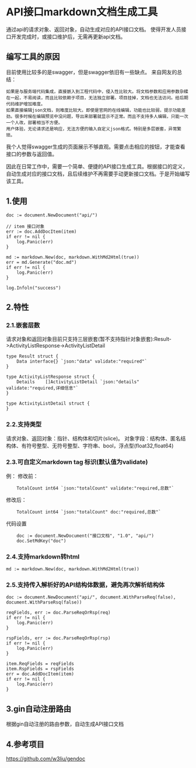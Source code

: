 # API接口markdown文档生成工具
通过api的请求对象、返回对象，自动生成对应的API接口文档。
使得开发人员接口开发完成时，或接口维护后，无需再更新api文档。

## 编写工具的原因
目前使用比较多的是swagger，但是swagger依旧有一些缺点。
来自网友的总结：
```
如果是与服务端代码集成，直接嵌入到工程代码中，侵入性比较大。将文档参数和应用参数杂糅在一起，不易阅读，而且比较依赖于项目，无法独立部署。项目挂掉，文档也无法访问。给后期代码维护增加难度。
如果直接编辑json文档，则难度比较大。即使是官网的在线编辑，功能也比较弱，提示功能差劲。很多时候在编辑预览中没问题，导出来部署就显示不正常。而且不支持多人编辑，只能一次一个人改，部署相当不方便。
用户体验，无论请求还是响应，无法方便的输入自定义json格式。特别是多层嵌套，异常繁琐。
```

我个人觉得swagger生成的页面展示不够直观。需要点击相应的按钮，才能查看接口的参数与返回值。

因此在日常工作中，需要一个简单、便捷的API接口生成工具。根据接口的定义，自动生成对应的接口文档，且后续维护不再需要手动更新接口文档。于是开始编写该工具。

## 1.使用
```
doc := document.NewDocument("api/")

// item 接口对象
err := doc.AddDocItem(item)
if err != nil {
    log.Panic(err)
}

md := markdown.New(doc, markdown.WithMd2Html(true))
err = md.Generate("doc.md")
if err != nil {
    log.Panic(err)
}

log.Infoln("success")
```

## 2.特性
### 2.1.嵌套层数
请求对象和返回对象目前只支持三层嵌套(暂不支持指针对象嵌套):Result->ActivityListResponse->ActivityListDetail
```
type Result struct {
	Data interface{} `json:"data" validate:"required"`
}

type ActivityListResponse struct {
	Details    []ActivityListDetail `json:"details" validate:"required,详细信息"`
}

type ActivityListDetail struct {
}
```

### 2.2.支持类型
请求对象、返回对象：指针、结构体和切片(slice)。
对象字段：结构体、匿名结构体、有符号整型、无符号整型、字符串、bool，浮点型(float32,float64)

### 2.3.可自定义markdown tag 标识(默认值为validate)
例：
修改前：
```
    TotalCount int64 `json:"totalCount" validate:"required,总数"`
```
修改后：
```
    TotalCount int64 `json:"totalCount" doc:"required,总数"`
```
代码设置
```
    doc := document.NewDocument("接口文档", "1.0", "api/")
	doc.SetMdKey("doc")
```

### 2.4.支持markdown转html
```
md := markdown.New(doc, markdown.WithMd2Html(true))
```


### 2.5.支持传入解析好的API结构体数据，避免再次解析结构体
```
doc := document.NewDocument("api/", document.WithParseReq(false), document.WithParseRsq(false))

reqFields, err := doc.ParseReqOrRsp(req)
if err != nil {
    log.Panic(err)
}

rspFields, err := doc.ParseReqOrRsp(rsp)
if err != nil {
    log.Panic(err)
}

item.ReqFields = reqFields
item.RspFields = rspFields
err = doc.AddDocItem(item)
if err != nil {
    log.Panic(err)
}
```

## 3.gin自动注册路由
根据gin自动注册的路由参数，自动生成API接口文档

## 4.参考项目
https://github.com/w3liu/gendoc 

